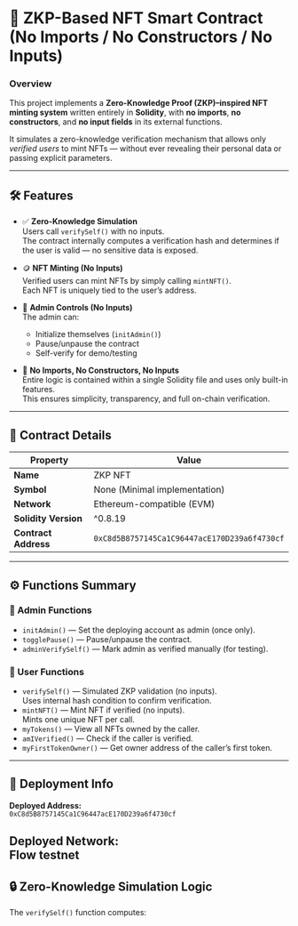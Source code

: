 # 🧩 ZKP-Based NFT Smart Contract (No Imports / No Constructors / No Inputs)

### Overview
This project implements a **Zero-Knowledge Proof (ZKP)–inspired NFT minting system** written entirely in **Solidity**, with **no imports**, **no constructors**, and **no input fields** in its external functions.

It simulates a zero-knowledge verification mechanism that allows only *verified users* to mint NFTs — without ever revealing their personal data or passing explicit parameters.

---

## 🛠 Features

- ✅ **Zero-Knowledge Simulation**  
  Users call `verifySelf()` with no inputs.  
  The contract internally computes a verification hash and determines if the user is valid — no sensitive data is exposed.

- 🪙 **NFT Minting (No Inputs)**  
  Verified users can mint NFTs by simply calling `mintNFT()`.  
  Each NFT is uniquely tied to the user’s address.

- 🔐 **Admin Controls (No Inputs)**  
  The admin can:
  - Initialize themselves (`initAdmin()`)
  - Pause/unpause the contract
  - Self-verify for demo/testing

- 🧾 **No Imports, No Constructors, No Inputs**  
  Entire logic is contained within a single Solidity file and uses only built-in features.  
  This ensures simplicity, transparency, and full on-chain verification.

---

## 📜 Contract Details

| Property | Value |
|-----------|--------|
| **Name** | ZKP NFT |
| **Symbol** | None (Minimal implementation) |
| **Network** | Ethereum-compatible (EVM) |
| **Solidity Version** | ^0.8.19 |
| **Contract Address** | `0xC8d5B8757145Ca1C96447acE170D239a6f4730cf` |

---

## ⚙️ Functions Summary

### 🔧 Admin Functions
- `initAdmin()` — Set the deploying account as admin (once only).  
- `togglePause()` — Pause/unpause the contract.  
- `adminVerifySelf()` — Mark admin as verified manually (for testing).

### 🧩 User Functions
- `verifySelf()` — Simulated ZKP validation (no inputs).  
  Uses internal hash condition to confirm verification.
- `mintNFT()` — Mint NFT if verified (no inputs).  
  Mints one unique NFT per call.
- `myTokens()` — View all NFTs owned by the caller.  
- `amIVerified()` — Check if the caller is verified.  
- `myFirstTokenOwner()` — Get owner address of the caller’s first token.

---

## 🚀 Deployment Info

**Deployed Address:**  
`0xC8d5B8757145Ca1C96447acE170D239a6f4730cf`

**Deployed Network:**  
Flow testnet
---

## 🔒 Zero-Knowledge Simulation Logic

The `verifySelf()` function computes:
